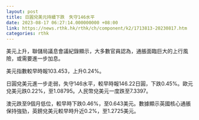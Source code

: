 ```yaml
---
layout: post
title: 日圓兌美元持續下跌　失守146水平
date: 2023-08-17 06:27:14.000000000 +08:00
link: https://news.rthk.hk/rthk/ch/component/k2/1713813-20230817.htm
categories: rthk
---
```


美元上升，聯儲局議息會議紀錄顯示，大多數官員認為，通脹面臨巨大的上行風險，或需要進一步加息。

美元指數較早時報103.453，上升0.24%。

日圓兌美元進一步走弱，失守146水平，較早時報146.22日圓，下跌0.45%。歐元兌美元跌0.22%，至1.08795。人民幣兌美元一度跌至7.3397。

澳元跌至9個月低位，較早時下跌0.46%，至0.643美元。數據顯示英國核心通脹保持強勁，英鎊兌美元較早時升近0.2%，至1.2725美元。
